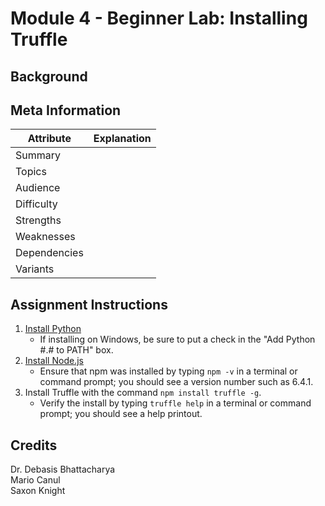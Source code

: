 # Module 4 - Beginner Lab: Installing Truffle

## Background

## Meta Information
| Attribute | Explanation |
| - | - |
| Summary |  |
| Topics |  |
| Audience |  |
| Difficulty |  |
| Strengths |  |
| Weaknesses |  |
| Dependencies |  |
| Variants |  |

## Assignment Instructions
1. [Install Python][python-install]
    * If installing on Windows, be sure to put a check in the "Add Python #.# to PATH" box.
2. [Install Node.js][nodejs-install]
    * Ensure that npm was installed by typing `npm -v` in a terminal or command prompt; you should see a version number such as 6.4.1.
3. Install Truffle with the command `npm install truffle -g`.
    * Verify the install by typing `truffle help` in a terminal or command prompt; you should see a help printout.

## Credits
Dr. Debasis Bhattacharya  
Mario Canul  
Saxon Knight  

[python-install]: https://www.python.org/downloads/
[nodejs-install]: https://nodejs.org/en/download/package-manager/
